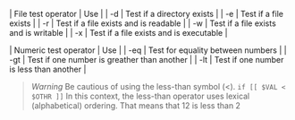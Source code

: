 | File test operator    | Use                                           |
| -d                    | Test if a directory exists                    |
| -e                    | Test if a file exists                         |
| -r                    | Test if a file exists and is readable         |
| -w                    | Test if a file exists and is writable         |
| -x                    | Test if a file exists and is executable       |


| Numeric test operator | Use                                           |
| -eq                   | Test for equality between numbers             |
| -gt                   | Test if one number is greather than another   |
| -lt                   | Test if one number is less than another       |

> *Warning*
   Be cautious of using the less-than symbol (<). 
  `if [[ $VAL < $OTHR ]]`
  In this context, the less-than operator uses lexical (alphabetical) ordering.
  That means that 12 is less than 2